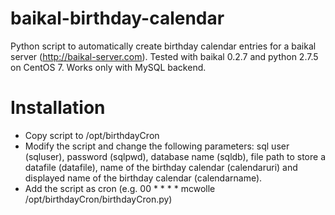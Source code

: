 baikal-birthday-calendar
========================

Python script to automatically create birthday calendar entries for a baikal server (http://baikal-server.com).
Tested with baikal 0.2.7 and python 2.7.5 on CentOS 7. Works only with MySQL backend.

Installation
========================
- Copy script to /opt/birthdayCron
- Modify the script and change the following parameters: sql user (sqluser), password (sqlpwd), database name (sqldb), file path to store a datafile (datafile), name of the birthday calendar (calendaruri) and displayed name of the birthday calendar (calendarname).
- Add the script as cron (e.g. 00 * * * * mcwolle /opt/birthdayCron/birthdayCron.py)
